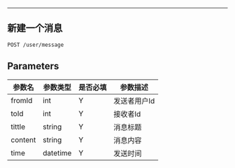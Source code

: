 
---
## 新建一个消息

```
POST /user/message
```

## Parameters

|参数名|参数类型|是否必填|参数描述|
|-----|--------|-------|--------|
|fromId|int|Y|发送者用户Id|
|toId|int|Y|接收者Id|
|tittle|string|Y|消息标题|
|content|string|Y|消息内容|
|time|datetime|Y|发送时间|
